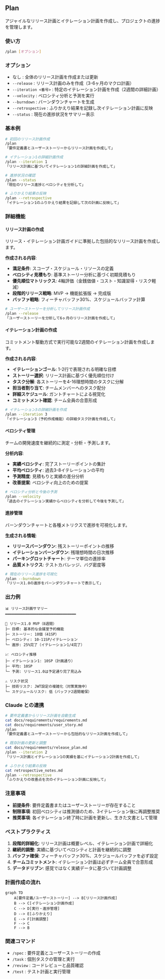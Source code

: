 ## Plan

アジャイルなリリース計画とイテレーション計画を作成し、プロジェクトの進捗を管理します。

### 使い方

```bash
/plan [オプション]
```

### オプション

- なし : 全体のリリース計画を作成または更新
- `--release` : リリース計画のみを作成（3-6ヶ月のマクロ計画）
- `--iteration <番号>` : 特定のイテレーション計画を作成（2週間の詳細計画）
- `--velocity` : ベロシティ分析と予測を実行
- `--burndown` : バーンダウンチャートを生成
- `--retrospective` : ふりかえり結果を記録し次イテレーション計画に反映
- `--status` : 現在の進捗状況をサマリー表示

### 基本例

```bash
# 初回のリリース計画作成
/plan
「要件定義書とユーザーストーリーからリリース計画を作成して」

# イテレーション1の詳細計画作成
/plan --iteration 1
「リリース計画に基づいてイテレーション1の詳細計画を作成して」

# 進捗状況の確認
/plan --status
「現在のリリース進捗とベロシティを分析して」

# ふりかえり結果の反映
/plan --retrospective
「イテレーション1のふりかえり結果を記録して次の計画に反映して」
```

### 詳細機能

#### リリース計画の作成

リリース・イテレーション計画ガイドに準拠した包括的なリリース計画を作成します。

**作成される内容**:
- **満足条件**: スコープ・スケジュール・リソースの定義
- **ベロシティ見積もり**: 基準ストーリー分析に基づく初期見積もり
- **優先順位マトリックス**: 4軸評価（金銭価値・コスト・知識習得・リスク軽減）
- **段階的リリース戦略**: MVP → 機能拡張版 → 完成版
- **バッファ戦略**: フィーチャバッファ30%、スケジュールバッファ計算

```bash
# ユーザーストーリーを分析してリリース計画作成
/plan --release
「ユーザーストーリーを分析して6ヶ月のリリース計画を作成して」
```

#### イテレーション計画の作成

コミットメント駆動方式で実行可能な2週間のイテレーション計画を作成します。

**作成される内容**:
- **イテレーションゴール**: 1-2行で表現される明確な目標
- **ストーリー選択**: リリース計画に基づく優先順位付け
- **タスク分解**: 各ストーリーを4-16理想時間のタスクに分解
- **担当者割り当て**: チームメンバーへのタスク配分
- **詳細スケジュール**: ガントチャートによる視覚化
- **コミットメント確認**: チーム全員の合意形成

```bash
# イテレーション3の詳細計画を作成
/plan --iteration 3
「イテレーション3（予約作成機能）の詳細タスク計画を作成して」
```

#### ベロシティ管理

チームの開発速度を継続的に測定・分析・予測します。

**分析内容**:
- **実績ベロシティ**: 完了ストーリーポイントの集計
- **平均ベロシティ**: 過去3-8イテレーションの平均
- **予測精度**: 見積もりと実績の差分分析
- **改善提案**: ベロシティ向上のための提案

```bash
# ベロシティ分析と今後の予測
/plan --velocity
「過去のイテレーション実績からベロシティを分析して今後を予測して」
```

#### 進捗管理

バーンダウンチャートと各種メトリクスで進捗を可視化します。

**生成される情報**:
- **リリースバーンダウン**: 残ストーリーポイントの推移
- **イテレーションバーンダウン**: 残理想時間の日次推移
- **パーキングロットチャート**: テーマ単位の進捗率
- **品質メトリクス**: テストカバレッジ、バグ密度等

```bash
# 現在のリリース進捗を可視化
/plan --burndown
「リリース1.0の進捗をバーンダウンチャートで表示して」
```

### 出力例

```
📊 リリース計画サマリー
━━━━━━━━━━━━━━━━━━━━━━━━━━━━━━━━

🎯 リリース1.0 MVP（8週間）
├─ 目標: 基本的な会議室予約機能
├─ ストーリー: 10個（41SP）
├─ ベロシティ: 10-11SP/イテレーション
└─ 進捗: 25%完了（イテレーション1/4完了）

📈 ベロシティ推移
├─ イテレーション1: 10SP（計画通り）
├─ 平均: 10SP
└─ 予測: リリース1.0は予定通り完了見込み

⚠️ リスク状況
├─ 技術リスク: JWT設定の複雑化（対策実施中）
└─ スケジュールリスク: 低（バッファ2週間確保）
```

### Claude との連携

```bash
# 要件定義書からリリース計画を自動生成
cat docs/requirements/requirements.md
cat docs/requirements/user_story.md
/plan
「要件定義書とユーザーストーリーから包括的なリリース計画を作成して」

# 既存計画の更新と調整
cat docs/requirements/release_plan.md
/plan --iteration 2
「リリース計画とイテレーション1の実績を基にイテレーション2計画を作成して」

# ふりかえり結果の反映
cat retrospective_notes.md
/plan --retrospective
「ふりかえりの改善点を次のイテレーション計画に反映して」
```

### 注意事項

- **前提条件**: 要件定義書またはユーザーストーリーが存在すること
- **制限事項**: 初回ベロシティは推測値のため、3イテレーション後に再調整推奨
- **推奨事項**: 各イテレーション終了時に計画を更新し、生きた文書として管理

### ベストプラクティス

1. **段階的詳細化**: リリース計画は概要レベル、イテレーション計画で詳細化
2. **継続的調整**: 実績に基づいてベロシティと計画を継続的に調整
3. **バッファ確保**: フィーチャバッファ30%、スケジュールバッファを必ず設定
4. **チームコミットメント**: イテレーション計画は必ずチーム全員で合意形成
5. **データドリブン**: 感覚ではなく実績データに基づいて計画調整

### 計画作成の流れ

```mermaid
graph TD
    A[要件定義/ユーザーストーリー] --> B[リリース計画作成]
    B --> C[イテレーション計画作成]
    C --> D[実行・進捗管理]
    D --> E[ふりかえり]
    E --> F[計画調整]
    F --> C
    F --> B
```

### 関連コマンド

- `/spec` : 要件定義とユーザーストーリーの作成
- `/task` : 個別タスクの管理と実行
- `/review` : コードレビューと品質確認
- `/test` : テスト計画と実行管理